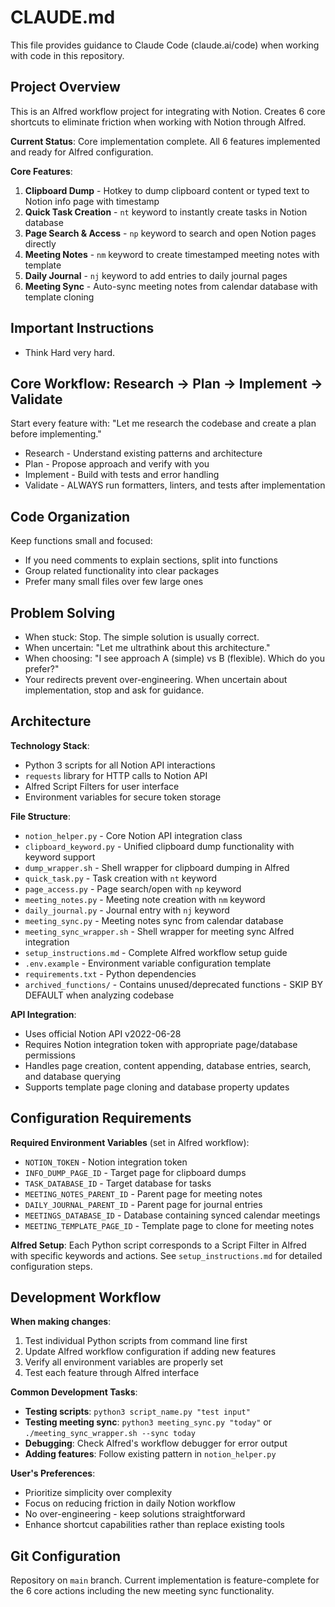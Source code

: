# CLAUDE.md

This file provides guidance to Claude Code (claude.ai/code) when working with code in this repository.

## Project Overview

This is an Alfred workflow project for integrating with Notion. Creates 6 core shortcuts to eliminate friction when working with Notion through Alfred.

**Current Status**: Core implementation complete. All 6 features implemented and ready for Alfred configuration.

**Core Features**:
1. **Clipboard Dump** - Hotkey to dump clipboard content or typed text to Notion info page with timestamp
2. **Quick Task Creation** - `nt` keyword to instantly create tasks in Notion database  
3. **Page Search & Access** - `np` keyword to search and open Notion pages directly
4. **Meeting Notes** - `nm` keyword to create timestamped meeting notes with template
5. **Daily Journal** - `nj` keyword to add entries to daily journal pages
6. **Meeting Sync** - Auto-sync meeting notes from calendar database with template cloning

## Important Instructions
- Think Hard very hard.

## Core Workflow: Research → Plan → Implement → Validate
Start every feature with: "Let me research the codebase and create a plan before implementing."

- Research - Understand existing patterns and architecture
- Plan - Propose approach and verify with you
- Implement - Build with tests and error handling
- Validate - ALWAYS run formatters, linters, and tests after implementation

## Code Organization
Keep functions small and focused:

- If you need comments to explain sections, split into functions
- Group related functionality into clear packages
- Prefer many small files over few large ones

## Problem Solving
- When stuck: Stop. The simple solution is usually correct.
- When uncertain: "Let me ultrathink about this architecture."
- When choosing: "I see approach A (simple) vs B (flexible). Which do you prefer?"
- Your redirects prevent over-engineering. When uncertain about implementation, stop and ask for guidance.

## Architecture

**Technology Stack**:
- Python 3 scripts for all Notion API interactions
- `requests` library for HTTP calls to Notion API
- Alfred Script Filters for user interface
- Environment variables for secure token storage

**File Structure**:
- `notion_helper.py` - Core Notion API integration class
- `clipboard_keyword.py` - Unified clipboard dump functionality with keyword support
- `dump_wrapper.sh` - Shell wrapper for clipboard dumping in Alfred
- `quick_task.py` - Task creation with `nt` keyword
- `page_access.py` - Page search/open with `np` keyword
- `meeting_notes.py` - Meeting note creation with `nm` keyword
- `daily_journal.py` - Journal entry with `nj` keyword
- `meeting_sync.py` - Meeting notes sync from calendar database
- `meeting_sync_wrapper.sh` - Shell wrapper for meeting sync Alfred integration
- `setup_instructions.md` - Complete Alfred workflow setup guide
- `.env.example` - Environment variable configuration template
- `requirements.txt` - Python dependencies
- `archived_functions/` - Contains unused/deprecated functions - SKIP BY DEFAULT when analyzing codebase

**API Integration**:
- Uses official Notion API v2022-06-28
- Requires Notion integration token with appropriate page/database permissions
- Handles page creation, content appending, database entries, search, and database querying
- Supports template page cloning and database property updates

## Configuration Requirements

**Required Environment Variables** (set in Alfred workflow):
- `NOTION_TOKEN` - Notion integration token
- `INFO_DUMP_PAGE_ID` - Target page for clipboard dumps
- `TASK_DATABASE_ID` - Target database for tasks  
- `MEETING_NOTES_PARENT_ID` - Parent page for meeting notes
- `DAILY_JOURNAL_PARENT_ID` - Parent page for journal entries
- `MEETINGS_DATABASE_ID` - Database containing synced calendar meetings
- `MEETING_TEMPLATE_PAGE_ID` - Template page to clone for meeting notes

**Alfred Setup**:
Each Python script corresponds to a Script Filter in Alfred with specific keywords and actions. See `setup_instructions.md` for detailed configuration steps.

## Development Workflow

**When making changes**:
1. Test individual Python scripts from command line first
2. Update Alfred workflow configuration if adding new features
3. Verify all environment variables are properly set
4. Test each feature through Alfred interface

**Common Development Tasks**:
- **Testing scripts**: `python3 script_name.py "test input"`
- **Testing meeting sync**: `python3 meeting_sync.py "today"` or `./meeting_sync_wrapper.sh --sync today`
- **Debugging**: Check Alfred's workflow debugger for error output
- **Adding features**: Follow existing pattern in `notion_helper.py`

**User's Preferences**:
- Prioritize simplicity over complexity
- Focus on reducing friction in daily Notion workflow  
- No over-engineering - keep solutions straightforward
- Enhance shortcut capabilities rather than replace existing tools

## Git Configuration

Repository on `main` branch. Current implementation is feature-complete for the 6 core actions including the new meeting sync functionality.